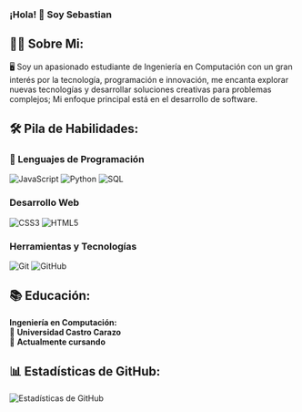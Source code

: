 ### ¡Hola! 👋 Soy Sebastian

## 👨‍💻 Sobre Mi:

🖥️ Soy un apasionado estudiante de Ingeniería en Computación con un gran interés por la tecnología, programación e innovación, me encanta explorar nuevas tecnologías y desarrollar soluciones creativas para problemas complejos; Mi enfoque principal está en el desarrollo de software.

## 🛠️ Pila de Habilidades:

### 🤖 Lenguajes de Programación
![JavaScript](https://img.shields.io/badge/JavaScript-F7DF1E?style=for-the-badge&logo=javascript&logoColor=black)
![Python](https://img.shields.io/badge/Python-3776AB?style=for-the-badge&logo=python&logoColor=white)
![SQL](https://img.shields.io/badge/SQL-4479A1?style=for-the-badge&logo=postgresql&logoColor=white)

### Desarrollo Web
![CSS3](https://img.shields.io/badge/CSS3-1572B6?style=for-the-badge&logo=css3&logoColor=white)
![HTML5](https://img.shields.io/badge/HTML5-E34F26?style=for-the-badge&logo=html5&logoColor=white)

### Herramientas y Tecnologías
![Git](https://img.shields.io/badge/Git-F05032?style=for-the-badge&logo=git&logoColor=white)
![GitHub](https://img.shields.io/badge/GitHub-181717?style=for-the-badge&logo=github&logoColor=white)

## 📚 Educación:

**Ingeniería en Computación:**  
🏫 **Universidad Castro Carazo**  
📅 **Actualmente cursando**

## 📊 Estadísticas de GitHub:

![Estadísticas de GitHub](https://github-readme-stats.vercel.app/api?username=tuusuario&show_icons=true&theme=radical)


